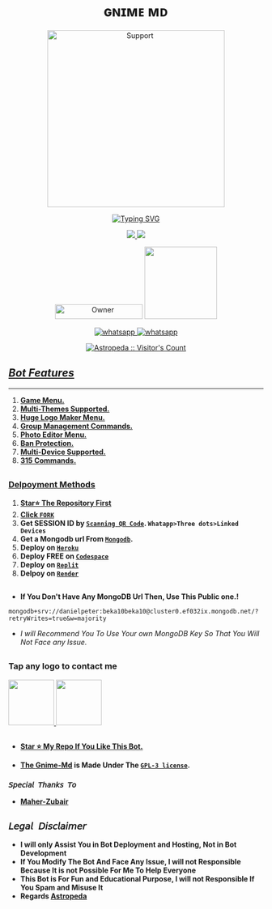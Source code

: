 
<h1 align="center"> ɢɴɪᴍᴇ ᴍᴅ </h1>
</p>
<p align="center">
  <a href="https://github.com/Astropeda">
    <img alt=Support height="350" src="https://leadier-umbrellas.000webhostapp.com/Gnime-logos.jpeg"> 
    </p>
    <p align="center">
<a href="https://git.io/typing-svg"><img src="https://readme-typing-svg.demolab.com?font=Poppins&weight=600&pause=1000&color=DBEDF7&center=true&random=false&width=435&lines=GNIME-MD;MUTLI+FUNCTIONAL;WHATSAPP+BOT;MADE+BY;ASTROPEDA+2023." alt="Typing SVG" /></a>
  </p>

<p align="center">
  <a href="https://github.com/Astropeda/Gnime-md/fork">
    <img src="https://img.shields.io/github/forks/Astropeda/Gnime-Md?label=Fork&style=social">
    
    
  <a href="https://github.com/Astropeda/Gnime-md/stargazers"> 
    <img src="https://img.shields.io/github/stars/Astropeda?style=social">
  </a>

</p>


<p align="center">
<a href="https://github.com/Astropeda"><img title="Owner" src="https://img.shields.io/badge/Owner-Astropeda-black.svg?style=for-the-badge&logo=github" width="173px" height="29"></a>

 <a href="https://github.com/Astropeda/Gnime-md/blob/main/LICENCE">
<img src='https://img.shields.io/github/license/Astropeda/Gnime-Md?color=%231e81b0&style=for-the-badge' width="143px">
<p align="center"> 
  <a aria-label="Join our chats" href="https://chat.whatsapp.com/L1XNePCPC8O6rw9JeQ0iLB" target="_blank">
   <img alt="whatsapp" src="https://img.shields.io/badge/Support Group-25D366?style=for-the-badge&logo=whatsapp&logoColor=white" />
    <a aria-label="Join our chats" href="https://chat.whatsapp.com/L1XNePCPC8O6rw9JeQ0iLB" target="_blank">
   <img alt="whatsapp" src="https://img.shields.io/badge/Public Bot Group-25D366?style=for-the-badge&logo=whatsapp&logoColor=white" />

<p align="center"><img src="https://profile-counter.glitch.me/{Astropeda}/count.svg" alt="Astropeda :: Visitor's Count" /></p>

## ***Bot Features***
---
1. **Game Menu.**
2.  **Multi-Themes Supported.**
3.  **Huge Logo Maker Menu.**
4. **Group Management Commands.**
5.  **Photo Editor Menu.**
6.  **Ban Protection.**
7.  **Multi-Device Supported.**
8.  **315 Commands.**
##




### Delpoyment Methods
1. **Star⭐ The Repository First**
2. **Click [`FORK`](https://github.com/Astropeda/Gnime-md/fork)**
3. **Get SESSION ID  by [`Scanning QR Code`](https://replit.com/@astromedia0010/GNIME-MD-QR?v=1). `Whatapp>Three dots>Linked Devices`**
4. **Get a Mongodb url From [`Mongodb`](https://account.mongodb.com/).**
5. **Deploy on [`Heroku`](https://heroku.com/deploy?template=https://github.com/Astropeda/Gnime-md)**
6. **Deploy FREE on [`Codespace`](https://github.com/codespaces/new)**
7. **Deploy on [`Replit`](https://replit.com/github/Astropeda/Gnime-md)**
8. **Delpoy on [`Render`](https://dashboard.render.com/select-repo?type=web)**
##

- **If You Don't Have Any MongoDB Url Then, Use This Public one.!**
```
mongodb+srv://danielpeter:beka10beka10@cluster0.ef032ix.mongodb.net/?retryWrites=true&w=majority
```
- *I will Recommend You To Use Your own MongoDB Key So That You Will Not Face any Issue.*
##
    
 ### Tap any logo to contact me
 <p align="centre">
  <a href="mailto:astromedia0010@outlook.com">
    <img src="https://i.ibb.co/Kx8NXxT/mail-gmail-22737.png" align="centre" width="90" />
   <a href="https://wa.me/2349027862116?text=Hi%20Astropeda%20Sir...%20I%20need%20some%20help%20in%20Gnime-Md">
    <img src="https://i.ibb.co/2MLVZwm/whatsapp-logo-icon-181644.png" align="centre" width="90" />

##

- **Star ⭐ My Repo If You Like This Bot.**

- **The [Gnime-Md](https://github.com/Astropeda/Gnime-md) is Made Under The [`GPL-3 license`](https://github.com/Astropeda/Gnime-md/blob/main/LICENCE).**

### `𝘚𝘱𝘦𝘤𝘪𝘢𝘭 𝘛𝘩𝘢𝘯𝘬𝘴 𝘛𝘰`
- **[Maher-Zubair](https://github.com/Maher-Zubair/)**
##
## ```𝘓𝘦𝘨𝘢𝘭 𝘋𝘪𝘴𝘤𝘭𝘢𝘪𝘮𝘦𝘳```
- **I will only Assist You in Bot Deployment and Hosting, Not in Bot Development**
- **If You Modify The Bot And Face Any Issue, I will not Responsible Because It is not Possible For Me To Help Everyone**
- **This Bot is For Fun and Educational Purpose, I will not Responsible If You Spam and Misuse It**
- **Regards [Astropeda](https://github.com/Astropeda)**
